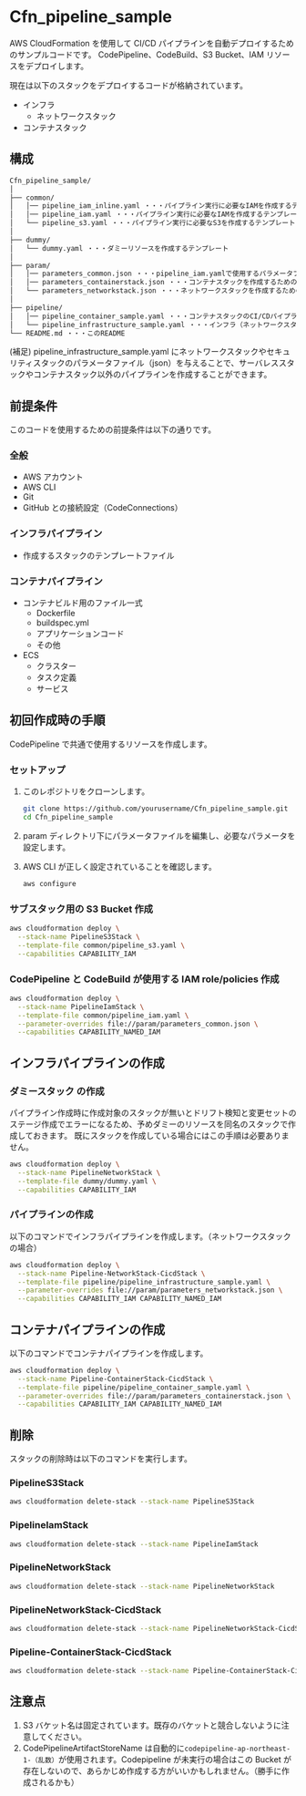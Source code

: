 # Cfn_pipeline_sample

AWS CloudFormation を使用して CI/CD パイプラインを自動デプロイするためのサンプルコードです。
CodePipeline、CodeBuild、S3 Bucket、IAM リソースをデプロイします。

現在は以下のスタックをデプロイするコードが格納されています。

- インフラ
  - ネットワークスタック
- コンテナスタック

## 構成

```bash
Cfn_pipeline_sample/
│
├── common/
│   │── pipeline_iam_inline.yaml ・・・パイプライン実行に必要なIAMを作成するテンプレート（インラインで詳細に記述した版）
│   │── pipeline_iam.yaml ・・・パイプライン実行に必要なIAMを作成するテンプレート（AWS管理ポリシーを使用した版）
│   └── pipeline_s3.yaml ・・・パイプライン実行に必要なS3を作成するテンプレート
│
├── dummy/
│   └── dummy.yaml ・・・ダミーリソースを作成するテンプレート
│
├── param/
│   │── parameters_common.json ・・・pipeline_iam.yamlで使用するパラメータファイル
│   │── parameters_containerstack.json ・・・コンテナスタックを作成するためのパラメータファイル
│   └── parameters_networkstack.json ・・・ネットワークスタックを作成するためのパラメータファイル
│
├── pipeline/
│   │── pipeline_container_sample.yaml ・・・コンテナスタックのCI/CDパイプラインを作成するためのテンプレート
│   └── pipeline_infrastructure_sample.yaml ・・・インフラ（ネットワークスタックやIAMスタックなど）のCI/CDパイプラインを作成するためのテンプレート
└── README.md ・・・このREADME
```

(補足)
pipeline_infrastructure_sample.yaml にネットワークスタックやセキュリティスタックのパラメータファイル（json）を与えることで、サーバレススタックやコンテナスタック以外のパイプラインを作成することができます。

## 前提条件

このコードを使用するための前提条件は以下の通りです。

### 全般

- AWS アカウント
- AWS CLI
- Git
- GitHub との接続設定（CodeConnections）

### インフラパイプライン

- 作成するスタックのテンプレートファイル

### コンテナパイプライン

- コンテナビルド用のファイル一式
  - Dockerfile
  - buildspec.yml
  - アプリケーションコード
  - その他
- ECS
  - クラスター
  - タスク定義
  - サービス

## 初回作成時の手順

CodePipeline で共通で使用するリソースを作成します。

### セットアップ

1. このレポジトリをクローンします。

   ```bash
   git clone https://github.com/yourusername/Cfn_pipeline_sample.git
   cd Cfn_pipeline_sample
   ```

2. param ディレクトリ下にパラメータファイルを編集し、必要なパラメータを設定します。
3. AWS CLI が正しく設定されていることを確認します。

   ```bash
   aws configure
   ```

### サブスタック用の S3 Bucket 作成

```bash
aws cloudformation deploy \
  --stack-name PipelineS3Stack \
  --template-file common/pipeline_s3.yaml \
  --capabilities CAPABILITY_IAM
```

### CodePipeline と CodeBuild が使用する IAM role/policies 作成

```bash
aws cloudformation deploy \
  --stack-name PipelineIamStack \
  --template-file common/pipeline_iam.yaml \
  --parameter-overrides file://param/parameters_common.json \
  --capabilities CAPABILITY_NAMED_IAM
```

## インフラパイプラインの作成

### ダミースタック の作成

パイプライン作成時に作成対象のスタックが無いとドリフト検知と変更セットのステージ作成でエラーになるため、予めダミーのリソースを同名のスタックで作成しておきます。
既にスタックを作成している場合にはこの手順は必要ありません。

```bash
aws cloudformation deploy \
  --stack-name PipelineNetworkStack \
  --template-file dummy/dummy.yaml \
  --capabilities CAPABILITY_IAM
```

### パイプラインの作成

以下のコマンドでインフラパイプラインを作成します。（ネットワークスタックの場合）

```bash
aws cloudformation deploy \
  --stack-name Pipeline-NetworkStack-CicdStack \
  --template-file pipeline/pipeline_infrastructure_sample.yaml \
  --parameter-overrides file://param/parameters_networkstack.json \
  --capabilities CAPABILITY_IAM CAPABILITY_NAMED_IAM
```

## コンテナパイプラインの作成

以下のコマンドでコンテナパイプラインを作成します。

```bash
aws cloudformation deploy \
  --stack-name Pipeline-ContainerStack-CicdStack \
  --template-file pipeline/pipeline_container_sample.yaml \
  --parameter-overrides file://param/parameters_containerstack.json \
  --capabilities CAPABILITY_IAM CAPABILITY_NAMED_IAM
```

## 削除

スタックの削除時は以下のコマンドを実行します。

### PipelineS3Stack

```bash
aws cloudformation delete-stack --stack-name PipelineS3Stack
```

### PipelineIamStack

```bash
aws cloudformation delete-stack --stack-name PipelineIamStack
```

### PipelineNetworkStack

```bash
aws cloudformation delete-stack --stack-name PipelineNetworkStack
```

### PipelineNetworkStack-CicdStack

```bash
aws cloudformation delete-stack --stack-name PipelineNetworkStack-CicdStack
```

### Pipeline-ContainerStack-CicdStack

```bash
aws cloudformation delete-stack --stack-name Pipeline-ContainerStack-CicdStack
```

## 注意点

1. S3 バケット名は固定されています。既存のバケットと競合しないように注意してください。
2. CodePipelineArtifactStoreName は自動的に`codepipeline-ap-northeast-1-（乱数）`が使用されます。Codepipeline が未実行の場合はこの Bucket が存在しないので、あらかじめ作成する方がいいかもしれません。（勝手に作成されるかも）
